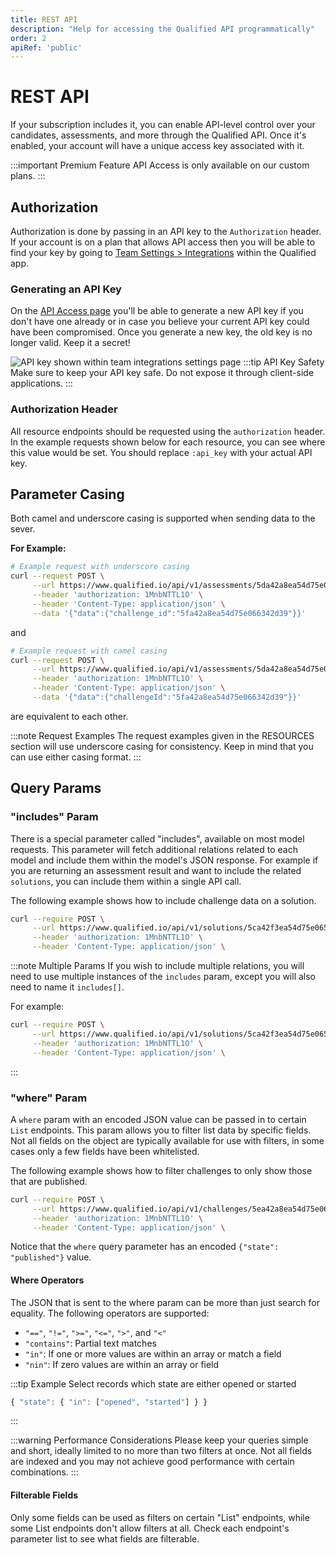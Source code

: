 ```yaml
---
title: REST API
description: "Help for accessing the Qualified API programmatically"
order: 2
apiRef: 'public'
---
```


# REST API

If your subscription includes it, you can enable API-level control over your candidates, assessments, and more through the Qualified API. Once it's enabled, your account will have a unique access key associated with it.

:::important Premium Feature
API Access is only available on our custom plans.
:::


## Authorization

Authorization is done by passing in an API key to the `Authorization` header. If your account is on a plan that allows API access then you
will be able to find your key by going to [Team Settings > Integrations](https://www.qualified.io/hire/account/integrations) within the Qualified app.

### Generating an API Key

On the [API Access page](https://www.qualified.io/hire/account/integrations) you'll be able to generate a new API key if you don't have one
already or in case you believe your current API key could have been compromised. Once you
generate a new key, the old key is no longer valid. Keep it a secret!

![API key shown within team integrations settings page](/images/hire/api-key.png)
:::tip API Key Safety
Make sure to keep your API key safe. Do not expose it through client-side applications.
:::

### Authorization Header

All resource endpoints should be requested using the `authorization` header. In the example
requests shown below for each resource, you can see where this value would be set. You should replace
`:api_key` with your actual API key.


## Parameter Casing

Both camel and underscore casing is supported when sending data to the sever. 

**For Example:**

```bash
# Example request with underscore casing 
curl --request POST \
     --url https://www.qualified.io/api/v1/assessments/5da42a8ea54d75e0663421c2/challenge_items/ \
     --header 'authorization: 1MnbNTTL1O' \
     --header 'Content-Type: application/json' \
     --data '{"data":{"challenge_id":"5fa42a8ea54d75e066342d39"}}'
```

and 

```bash
# Example request with camel casing 
curl --request POST \
     --url https://www.qualified.io/api/v1/assessments/5da42a8ea54d75e0663421c2/challenge_items/ \
     --header 'authorization: 1MnbNTTL1O' \
     --header 'Content-Type: application/json' \
     --data '{"data":{"challengeId":"5fa42a8ea54d75e066342d39"}}'
```

are equivalent to each other.

:::note Request Examples
The request examples given in the RESOURCES section will use underscore casing for consistency. Keep in mind that you can use either casing format.
::: 

## Query Params
### "includes" Param

There is a special parameter called "includes", available on most model requests. This parameter will fetch additional relations related to each model
and include them within the model's JSON response. For example if you are returning an assessment result and want to include the related `solutions`,
you can include them within a single API call.

The following example shows how to include challenge data on a solution.

```bash
curl --require POST \
     --url https://www.qualified.io/api/v1/solutions/5ca42f3ea54d75e0653421d2?includes=challenge \
     --header 'authorization: 1MnbNTTL1O' \
     --header 'Content-Type: application/json' \
```

:::note Multiple Params
If you wish to include multiple relations, you will need to use multiple instances of the `includes` param, except you will also need to name it `includes[]`. 

For example:
```bash
curl --require POST \
     --url https://www.qualified.io/api/v1/solutions/5ca42f3ea54d75e0653421d2?includes[]=challenge&includes[]=assessment_result \
     --header 'authorization: 1MnbNTTL1O' \
     --header 'Content-Type: application/json' \
```
:::

### "where" Param

A `where` param with an encoded JSON value can be passed in to certain `List` endpoints. This param allows you to filter list data by specific fields. Not all fields on the object are typically available for use with filters, in some cases only a few fields have been whitelisted.

The following example shows how to filter challenges to only show those that are published.

```bash
curl --require POST \
     --url https://www.qualified.io/api/v1/challenges/5ea42a8ea54d75e0653421d2?where=%7B%22state%22%3A%20%22published%22%7D \
     --header 'authorization: 1MnbNTTL1O' \
     --header 'Content-Type: application/json' \
```

Notice that the `where` query parameter has an encoded `{"state": "published"}` value.

#### Where Operators
The JSON that is sent to the where param can be more than just search for equality. The following operators are supported:

- `"=="`, `"!="`, `">="`, `"<="`, `">"`, and `"<"`
- `"contains"`: Partial text matches
- `"in"`: If one or more values are within an array or match a field
- `"nin"`: If zero values are within an array or field

:::tip Example
Select records which state are either opened or started
```javascript 
{ "state": { "in": ["opened", "started"] } }
```
:::

:::warning Performance Considerations
Please keep your queries simple and short, ideally limited to no more than two filters at once. Not all fields are indexed and you may not achieve good performance with certain combinations.
::: 

#### Filterable Fields
Only some fields can be used as filters on certain "List" endpoints, while some List endpoints don't allow filters at all. Check each endpoint's parameter list to see what fields are filterable.
  

